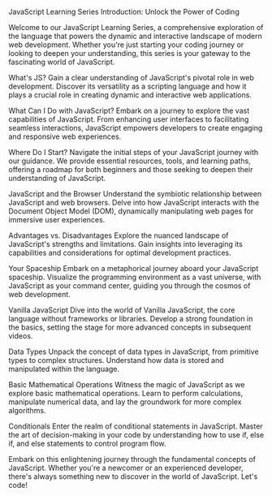 JavaScript Learning Series Introduction: Unlock the Power of Coding

Welcome to our JavaScript Learning Series, a comprehensive exploration of the language that powers the dynamic and interactive landscape of modern web development. Whether you're just starting your coding journey or looking to deepen your understanding, this series is your gateway to the fascinating world of JavaScript.

What's JS?
Gain a clear understanding of JavaScript's pivotal role in web development. Discover its versatility as a scripting language and how it plays a crucial role in creating dynamic and interactive web applications.

What Can I Do with JavaScript?
Embark on a journey to explore the vast capabilities of JavaScript. From enhancing user interfaces to facilitating seamless interactions, JavaScript empowers developers to create engaging and responsive web experiences.

Where Do I Start?
Navigate the initial steps of your JavaScript journey with our guidance. We provide essential resources, tools, and learning paths, offering a roadmap for both beginners and those seeking to deepen their understanding of JavaScript.

JavaScript and the Browser
Understand the symbiotic relationship between JavaScript and web browsers. Delve into how JavaScript interacts with the Document Object Model (DOM), dynamically manipulating web pages for immersive user experiences.

Advantages vs. Disadvantages
Explore the nuanced landscape of JavaScript's strengths and limitations. Gain insights into leveraging its capabilities and considerations for optimal development practices.

Your Spaceship
Embark on a metaphorical journey aboard your JavaScript spaceship. Visualize the programming environment as a vast universe, with JavaScript as your command center, guiding you through the cosmos of web development.

Vanilla JavaScript
Dive into the world of Vanilla JavaScript, the core language without frameworks or libraries. Develop a strong foundation in the basics, setting the stage for more advanced concepts in subsequent videos.

Data Types
Unpack the concept of data types in JavaScript, from primitive types to complex structures. Understand how data is stored and manipulated within the language.

Basic Mathematical Operations
Witness the magic of JavaScript as we explore basic mathematical operations. Learn to perform calculations, manipulate numerical data, and lay the groundwork for more complex algorithms.

Conditionals
Enter the realm of conditional statements in JavaScript. Master the art of decision-making in your code by understanding how to use if, else if, and else statements to control program flow.

Embark on this enlightening journey through the fundamental concepts of JavaScript. Whether you're a newcomer or an experienced developer, there's always something new to discover in the world of JavaScript. Let's code!
